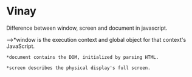 # Vinay

Difference between window, screen and document in javascript.


-->*window is the execution context and global object for that context's JavaScript.

    *document contains the DOM, initialized by parsing HTML.
   
    *screen describes the physical display's full screen.
